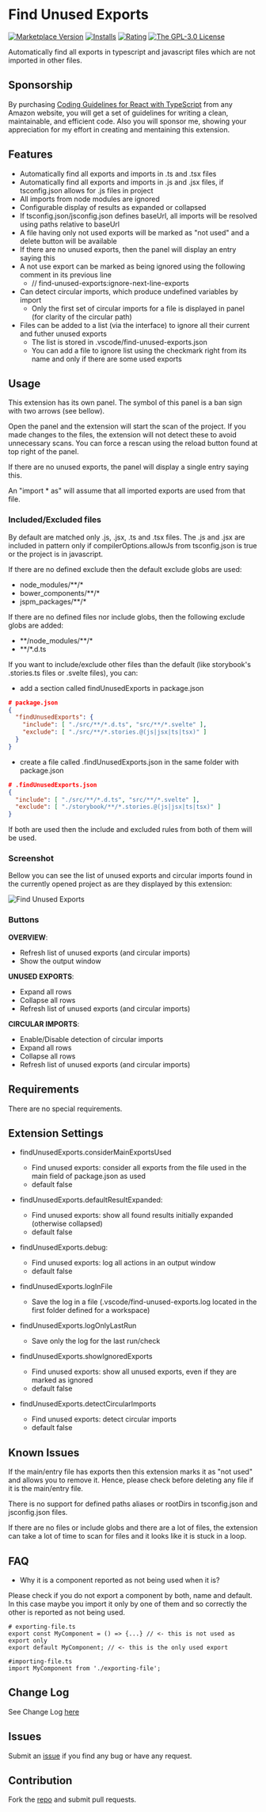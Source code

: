 # Find Unused Exports

[![Marketplace Version](https://img.shields.io/vscode-marketplace/v/iulian-radu-at.find-unused-exports)](https://marketplace.visualstudio.com/items?itemName=iulian-radu-at.find-unused-exports)
[![Installs](https://img.shields.io/vscode-marketplace/i/iulian-radu-at.find-unused-exports)](https://marketplace.visualstudio.com/items?itemName=iulian-radu-at.find-unused-exports)
[![Rating](https://img.shields.io/vscode-marketplace/r/iulian-radu-at.find-unused-exports)](https://marketplace.visualstudio.com/items?itemName=iulian-radu-at.find-unused-exports)
<a href="http://opensource.org/licenses/GPL-3.0" target="_blank" rel="noreferrer noopener"><img src="https://img.shields.io/badge/license-GPL-orange.png?color=blue&amp;style=flat-square" alt="The GPL-3.0 License"></a>

Automatically find all exports in typescript and javascript files which are not imported in other files.

## Sponsorship

By purchasing [Coding Guidelines for React with TypeScript](https://www.amazon.com/dp/B0DD3DNDY1) from any Amazon website, you will get a set of guidelines for writing a clean, maintainable, and efficient code. Also you will sponsor me, showing your appreciation for my effort in creating and mentaining this extension.

## Features

- Automatically find all exports and imports in .ts and .tsx files
- Automatically find all exports and imports in .js and .jsx files, if tsconfig.json allows for .js files in project
- All imports from node modules are ignored
- Configurable display of results as expanded or collapsed
- If tsconfig.json/jsconfig.json defines baseUrl, all imports will be resolved using paths relative to baseUrl
- A file having only not used exports will be marked as "not used" and a delete button will be available
- If there are no unused exports, then the panel will display an entry saying this
- A not use export can be marked as being ignored using the following comment in its previous line
  - // find-unused-exports:ignore-next-line-exports
- Can detect circular imports, which produce undefined variables by import
  - Only the first set of circular imports for a file is displayed in panel (for clarity of the circular path)
- Files can be added to a list (via the interface) to ignore all their current and futher unused exports
  - The list is stored in .vscode/find-unused-exports.json
  - You can add a file to ignore list using the checkmark right from its name and only if there are some used exports

## Usage

This extension has its own panel. The symbol of this panel is a ban sign with two arrows (see bellow).

Open the panel and the extension will start the scan of the project.
If you made changes to the files, the extension will not detect these to avoid unnecessary scans.
You can force a rescan using the reload button found at top right of the panel.

If there are no unused exports, the panel will display a single entry saying this.

An "import \* as" will assume that all imported exports are used from that file.

### Included/Excluded files

By default are matched only .js, .jsx, .ts and .tsx files.
The .js and .jsx are included in pattern only if compilerOptions.allowJs from tsconfig.json is true or the project is in javascript.

If there are no defined exclude then the default exclude globs are used:

- node_modules/\*\*/\*
- bower_components/\*\*/\*
- jspm_packages/\*\*/\*

If there are no defined files nor include globs, then the following exclude globs are added:

- \*\*/node_modules/\*\*/\*
- \*\*/\*.d.ts

If you want to include/exclude other files than the default (like storybook's .stories.ts files or .svelte files), you can:

- add a section called findUnusedExports in package.json

```json
# package.json
{
  "findUnusedExports": {
    "include": [ "./src/**/*.d.ts", "src/**/*.svelte" ],
    "exclude": [ "./src/**/*.stories.@(js|jsx|ts|tsx)" ]
  }
}
```

- create a file called .findUnusedExports.json in the same folder with package.json

```json
# .findUnusedExports.json
{
  "include": [ "./src/**/*.d.ts", "src/**/*.svelte" ],
  "exclude": [ "./storybook/**/*.stories.@(js|jsx|ts|tsx)" ]
}
```

If both are used then the include and excluded rules from both of them will be used.

### Screenshot

Bellow you can see the list of unused exports and circular imports found in the currently opened project as are they displayed by this extension:

![Find Unused Exports](images/screenshot.png)

### Buttons

**OVERVIEW**:

- Refresh list of unused exports (and circular imports)
- Show the output window

**UNUSED EXPORTS**:

- Expand all rows
- Collapse all rows
- Refresh list of unused exports (and circular imports)

**CIRCULAR IMPORTS**:

- Enable/Disable detection of circular imports
- Expand all rows
- Collapse all rows
- Refresh list of unused exports (and circular imports)

## Requirements

There are no special requirements.

## Extension Settings

- findUnusedExports.considerMainExportsUsed

  - Find unused exports: consider all exports from the file used in the main field of package.json as used
  - default false

- findUnusedExports.defaultResultExpanded:

  - Find unused exports: show all found results initially expanded (otherwise collapsed)
  - default false

- findUnusedExports.debug:

  - Find unused exports: log all actions in an output window
  - default false

- findUnusedExports.logInFile

  - Save the log in a file (.vscode/find-unused-exports.log located in the first folder defined for a workspace)

- findUnusedExports.logOnlyLastRun

  - Save only the log for the last run/check

- findUnusedExports.showIgnoredExports

  - Find unused exports: show all unused exports, even if they are marked as ignored
  - default false

- findUnusedExports.detectCircularImports

  - Find unused exports: detect circular imports
  - default false

## Known Issues

If the main/entry file has exports then this extension marks it as "not used" and allows you to remove it. Hence, please check before deleting any file if it is the main/entry file.

There is no support for defined paths aliases or rootDirs in tsconfig.json and jsconfig.json files.

If there are no files or include globs and there are a lot of files, the extension can take a lot of time to scan for files and it looks like it is stuck in a loop.

## FAQ

- Why it is a component reported as not being used when it is?

Please check if you do not export a component by both, name and default. In this case maybe you import it only by one of them and so correctly the other is reported as not being used.

```javascript#
# exporting-file.ts
export const MyComponent = () => {...} // <- this is not used as export only
export default MyComponent; // <- this is the only used export

#importing-file.ts
import MyComponent from './exporting-file';
```

## Change Log

See Change Log [here](CHANGELOG.md)

## Issues

Submit an [issue](https://github.com/iulian-radu-at/find-unused-exports/issues) if you find any bug or have any request.

## Contribution

Fork the [repo](https://github.com/iulian-radu-at/find-unused-exports) and submit pull requests.
